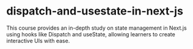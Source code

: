 # dispatch-and-usestate-in-next-js
This course provides an in-depth study on state management in Next.js using hooks like Dispatch and useState, allowing learners to create interactive UIs with ease.
